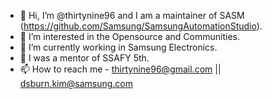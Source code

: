- 👋 Hi, I’m @thirtynine96 and I am a maintainer of SASM (https://github.com/Samsung/SamsungAutomationStudio).
- 👀 I’m interested in the Opensource and Communities.
- 🌱 I’m currently working in Samsung Electronics.
- 💞️ I was a mentor of SSAFY 5th.
- 📫 How to reach me - thirtynine96@gmail.com || dsburn.kim@samsung.com

<!---
thirtynine96/thirtynine96 is a ✨ special ✨ repository because its `README.md` (this file) appears on your GitHub profile.
You can click the Preview link to take a look at your changes.
--->
